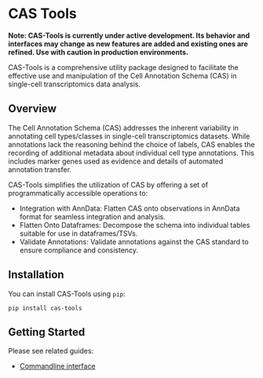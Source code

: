 # CAS Tools

**Note: CAS-Tools is currently under active development. Its behavior and interfaces may change as new features are added and existing ones are refined. Use with caution in production environments.**

CAS-Tools is a comprehensive utility package designed to facilitate the effective use and manipulation of the Cell Annotation Schema (CAS) in single-cell transcriptomics data analysis.

## Overview

The Cell Annotation Schema (CAS) addresses the inherent variability in annotating cell types/classes in single-cell transcriptomics datasets. While annotations lack the reasoning behind the choice of labels, CAS enables the recording of additional metadata about individual cell type annotations. This includes marker genes used as evidence and details of automated annotation transfer.

CAS-Tools simplifies the utilization of CAS by offering a set of programmatically accessible operations to:

- Integration with AnnData: Flatten CAS onto observations in AnnData format for seamless integration and analysis.
- Flatten Onto Dataframes: Decompose the schema into individual tables suitable for use in dataframes/TSVs.
- Validate Annotations: Validate annotations against the CAS standard to ensure compliance and consistency.

## Installation

You can install CAS-Tools using `pip`:

```commandline
pip install cas-tools
```

## Getting Started

Please see related guides:

- [Commandline interface](docs/cli)

